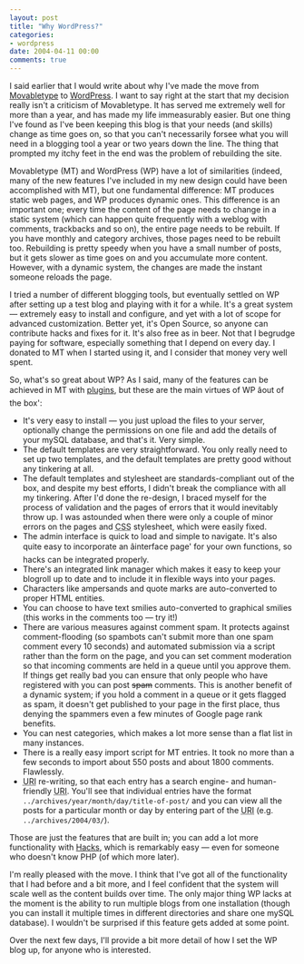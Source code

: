 ```yaml
---
layout: post
title: "Why WordPress?"
categories:
- wordpress
date: 2004-04-11 00:00
comments: true
---
```


<p>I said earlier that I would write about why I've made the move from <a href="http://www.movabletype.org/" title="Movabletype">Movabletype</a> to <a href="http://wordpress.org/" title="WordPress">WordPress</a>. I want to say right at the start that my decision really isn't a criticism of Movabletype. It has served me extremely well for more than a year, and has made my life immeasurably easier. But one thing I've found as I've been keeping this blog is that your needs (and skills) change as time goes on, so that you can't necessarily forsee what you will need in a blogging tool a year or two years down the line. The thing that prompted my itchy feet in the end was the problem of rebuilding the site.</p>

<p>Movabletype (MT) and WordPress (WP) have a lot of similarities (indeed, many of the new features I've included in my new design could have been accomplished with MT), but one fundamental difference: MT produces static web pages, and WP produces dynamic ones. This difference is an important one; every time the content of the page needs to change in a static system (which can happen quite frequently with a weblog with comments, trackbacks and so on), the entire page needs to be rebuilt. If you have monthly and category archives, those pages need to be rebuilt too. Rebuilding is pretty speedy when you have a small number of posts, but it gets slower as time goes on and you accumulate more content. However, with a dynamic system, the changes are made the instant someone reloads the page.</p>

<p>I tried a number of different blogging tools, but eventually settled on WP after setting up a test blog and playing with it for a while. It's a great system &mdash; extremely easy to install and configure, and yet with a lot of scope for advanced customization. Better yet, it's Open Source, so anyone can contribute hacks and fixes for it. It's also free as in beer. Not that I begrudge paying for software, especially something that I depend on every day. I donated to MT when I started using it, and I consider that money very well spent.</p>

<p>So, what's so great about WP? As I said, many of the features can be achieved in MT with <a href="http://mt-plugins.org/" title="MT Plugins">plugins</a>, but these are the main virtues of WP âout of the box':</p>

<ul>
<li>It's very easy to install &mdash; you just upload the files to your server, optionally change the permissions on one file and add the details of your mySQL database, and that's it. Very simple.</li>
<li>The default templates are very straightforward. You only really need to set up two templates, and the default templates are pretty good without any tinkering at all.</li>
<li>The default templates and stylesheet are standards-compliant out of the box, and despite my best efforts, I didn't break the compliance with all my tinkering. After I'd done the re-design, I braced myself for the process of validation and the pages of errors that it would inevitably throw up. I was astounded when there were only a couple of minor errors on the pages and <acronym title="Cascading Style Sheets">CSS</acronym> stylesheet, which were easily fixed.</li>
<li>The admin interface is quick to load and simple to navigate. It's also quite easy to incorporate an âinterface page' for your own functions, so hacks can be integrated properly.</li>
<li>There's an integrated link manager which makes it easy to keep your blogroll up to date and to include it in flexible ways into your pages.</li>
<li>Characters like ampersands and quote marks are auto-converted to proper HTML entities.</li>
<li>You can choose to have text smilies auto-converted to graphical smilies (this works in the comments too &mdash; try it!)</li>
<li>There are various measures against comment spam. It protects against comment-flooding (so spambots can't submit more than one spam comment every 10 seconds) and automated submission via a script rather than the form on the page, and you can set comment moderation so that incoming comments are held in a queue until you approve them. If things get really bad you can ensure that only people who have registered with you can post <del datetime="Thanks Dan!">spam</del> comments. This is another benefit of a dynamic system; if you hold a comment in a queue or it gets flagged as spam, it doesn't get published to your page in the first place, thus denying the spammers even a few minutes of Google page rank benefits.</li>
<li>You can nest categories, which makes a lot more sense than a flat list in many instances.</li>
<li>There is a really easy import script for MT entries. It took no more than a few seconds to import about 550 posts and about 1800 comments. Flawlessly.</li>
<li><acronym title="Uniform Resource Identifier">URI</acronym> re-writing, so that each entry has a search engine- and human-friendly <acronym title="Uniform Resource Identifier">URI</acronym>. You'll see that individual entries have the format <code>../archives/year/month/day/title-of-post/</code> and you can view all the posts for a particular month or day by entering part of the <acronym title="Uniform Resource Identifier">URI</acronym> (e.g. <code>../archives/2004/03/</code>).</li>
</ul>

<p>Those are just the features that are built in; you can add a lot more functionality with <a href="http://wordpress.org/support/10" title="Plugins and Hacks Forum">Hacks</a>, which is remarkably easy &mdash; even for someone who doesn't know PHP (of which more later).</p>

<p>I'm really pleased with the move. I think that I've got all of the functionality that I had before and a bit more, and I feel confident that the system will scale well as the content builds over time. The only major thing WP lacks at the moment is the ability to run multiple blogs from one installation (though you can install it multiple times in different directories and share one mySQL database). I wouldn't be surprised if this feature gets added at some point.</p>

<p>Over the next few days, I'll provide a bit more detail of how I set the WP blog up, for anyone who is interested.</p>
